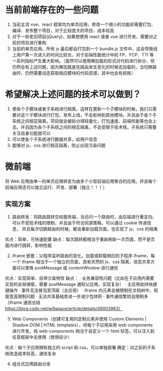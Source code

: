 # 当前前端存在的一些问题

1. 当前主流 vue、react 框架均为单页应用，修改一个很小的功能却需要打包、编译、发布整个项目，对于比较庞大的项目，成本较高
2. 对于一些老旧项目(jQuery)，如果想使用 react 或者 vue 进行开发，需要对之前的项目进行重构
3. 当前的单页应用，所有 js 最后都会打包到一个 bundle.js 文件中，这会导致线上用户第一次进入的时间比较长，对于前端性能统计中的 FP、FCP、TTI 等一系列指标产生重大影响。（虽然可以使用懒加载的形式对代码进行拆分，但仍然会有上述问题，因为懒加载是在路由发生变化的时候去加载的，当切换路由时，仍然需要动态获取相应模块的代码资源，其中也会有损耗）

# 希望解决上述问题的技术可以做到？

1. 使各个子模块或者子系统进行隔离，这样在更新一个子模块的时候，我们只需要对这个子模块进行打包，发布上线，不会影响到其他模块。并且由于各个子系统之间相互隔离，项目就会被拆分得轻量化，打包速度、前端性能等也会上去。并且因为各个子系统之间的相互隔离，不会受限于技术栈，子系统只需要关注自身功能就可以
2. 可以使各个子系统进行数据共享，如用户信息
3. 能够对 js、css 进行相互隔离，防止出现污染问题

# 微前端

将 Web 应用由单一的单页应用转变为由多个小型前端应用聚合的应用。并且每个前端应用还可以独立运行、开发、部署（独立！！！）

## 实现方案

1. 路由转发：将路由跳转交给服务端，当访问一个路由时，由后端进行重定向，可以不受技术栈的限制，并且由于符合同源策略，可以通过 cookie 传递信息，
   并且每次切换路由的时候，都会重新加载页面，也实现了 js、css 的隔离

优点：简单、可快速配置
缺点：每次跳转都相当于重新刷新一次页面，而不是页面内进行跳转，影响性能

2. iframe 嵌套：父程序监听路由的变化，加载或卸载相应的子程序 iframe，每一个 iframe 相当于一个独立的页面，具有天然的 js、css 隔离，信息共享方面可以使用 postMessage 或 contentWindow 进行通信

优点：实现简单、自带沙盒特性
缺点：
· 业务兼容性问题（比如在子应用内需要实现的全局弹窗，需要 postMessage 通知父应用，实现复杂）
· 主应用劫持快捷键操作
· 事件无法冒泡至顶层（主应用）
· iframe 内元素会被限制在文档树中，视窗宽高限制问题
· 无法共享基础库进一步减少包体积
· 事件通信繁琐且限制多 （iframe 通信总结 https://blog.csdn.net/willspace/article/details/49003963）

3. Web Components（创建可复用的定制元素并使用 Custom Elements | Shadow DOM | HTML templates），将每个子应用采用 web components 进行开发，纯 web-components 相当于自定义一个 html 标签，可以注入到任意框架中去使用（使用较少）

优点：每个子应用拥有独立的 script 和 css，可以单独部署
确定：对之前的子系统改造成本较高，通信复杂

4. 组合式应用路由分发
